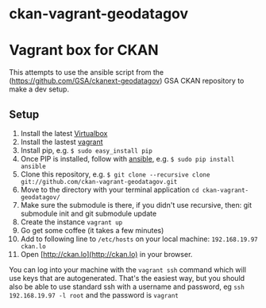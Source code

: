 ckan-vagrant-geodatagov
=======================

# Vagrant box for CKAN 

This attempts to use the ansible script from the (https://github.com/GSA/ckanext-geodatagov) GSA CKAN repository to make a dev setup.

## Setup

1. Install the latest [Virtualbox](https://www.virtualbox.org/wiki/Downloads)
2. Install the lastest [vagrant](http://downloads.vagrantup.com/)
3. Install pip, e.g. `$ sudo easy_install pip`
4. Once PIP is installed, follow with [ansible](http://docs.ansible.com/intro_installation.html), e.g. `$ sudo pip install ansible`
5. Clone this repository, e.g. `$ git clone --recursive clone git://github.com/ckan-vagrant-geodatagov.git`
6. Move to the directory with your terminal application `cd ckan-vagrant-geodatagov/`
7. Make sure the submodule is there, if you didn't use recursive, then: git submodule init and git submodule update
8. Create the instance `vagrant up`
9. Go get some coffee (it takes a few minutes)
10. Add to following line to `/etc/hosts` on your local machine:  `192.168.19.97 ckan.lo`
11. Open [http://ckan.lo](http://ckan.lo) in your browser.
	
You can log into your machine with the ```vagrant ssh``` command which will use keys that are autogenerated. That's the easiest way, but you should also be able to use standard ssh with a username and password, eg ```ssh 192.168.19.97 -l root``` and the password is ```vagrant``` 
